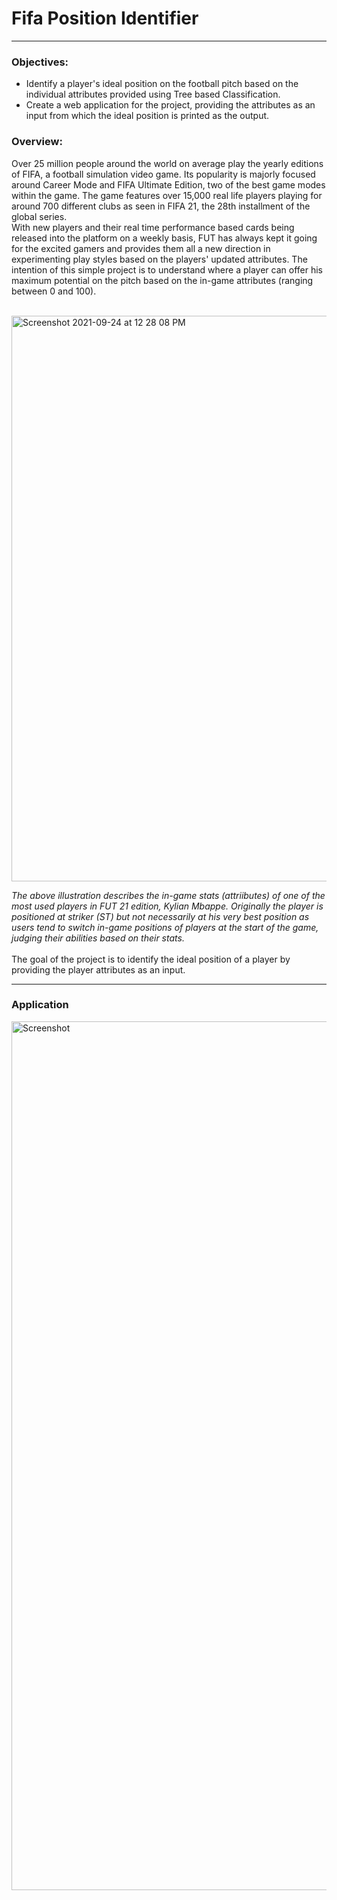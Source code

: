 # Fifa Position Identifier

----
### Objectives:
* Identify a player's ideal position on the football pitch based on the individual attributes provided using Tree based Classification.
* Create a web application for the project, providing the attributes as an input from which the ideal position is printed as the output.

### Overview:


Over 25 million people around the world on average play the yearly editions of FIFA, 
a football simulation video game. Its popularity is majorly focused around Career Mode 
and FIFA Ultimate Edition, two of the best game modes within the game. 
The game features over 15,000 real life players playing for around 700 different clubs as seen in FIFA 21,
the 28th installment of the global series.<br>
With new players and their real time performance based cards being released into the platform on a weekly basis, FUT has always kept it going for the excited gamers 
and provides them all a new direction in experimenting play styles based on the players' updated
attributes. The intention of this simple project is to understand where a player can offer his maximum potential on the pitch 
based on the in-game attributes (ranging between 0 and 100).<br><br>

<img width="905" alt="Screenshot 2021-09-24 at 12 28 08 PM" src="https://user-images.githubusercontent.com/86509452/134633469-cf15d339-65e9-489f-b92e-6ddf2e3ba5fa.png">

_The above illustration describes the in-game stats (attriibutes) of one of the most used players in
FUT 21 edition, Kylian Mbappe. Originally the player is positioned at striker (ST) but not necessarily at his very best position as 
users tend to switch in-game positions of players at the start of the game, judging their abilities based on their stats._
<br><br>
The goal of the project is to identify the ideal position of a player by providing the player
attributes as an input.

---

### Application
<img width="1390" alt="Screenshot" src="https://user-images.githubusercontent.com/86509452/144723260-406c4978-ab5f-4941-ab47-c5421283478c.png">



